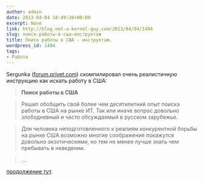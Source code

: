 ```yaml
---
author: admin
date: 2013-04-04 18:49:26+00:00
excerpt: None
link: http://blog.not-a-kernel-guy.com/2013/04/04/1494
slug: поиск-работы-в-сша-инструктаж
title: Поиск работы в США - инструктаж.
wordpress_id: 1494
tags:
- Работа
---
```


Sergunka ([forum.privet.com](https://forum.privet.com/viewtopic.php?p=5439195#p5439195)) скомпилировал очень реалистичную инструкцию как искать работу в США:

> **Поиск работы в США**

> Решил обобщить свой более чем десятилетний опыт поиска работы в США на рынке ИТ. Так или иначе вопрос довольно злободневный и часто обсуждаемый в русском зарубежье.

> Для человека неподготовленного к реалиям конкурентной борьбы на рынке США возможно многие соображения покажутся довольно экзотическими, но тем не менее лучше знать чем пребывать в неведении.

> ...

[продолжение тут](https://forum.privet.com/viewtopic.php?p=5439195#p5439195).
